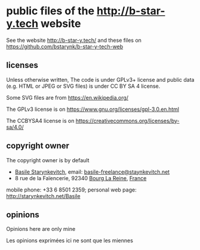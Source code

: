 # public files of the http://b-star-y.tech website

See the website http://b-star-y.tech/ and these files on https://github.com/bstarynk/b-star-y-tech-web

## licenses

Unless otherwise written, The code is under GPLv3+ license and public data
(e.g. HTML or JPEG or SVG files) is under CC BY SA 4 license.

Some SVG files are from https://en.wikipedia.org/

The GPLv3 license is on https://www.gnu.org/licenses/gpl-3.0.en.html 

The CCBYSA4 license is on https://creativecommons.org/licenses/by-sa/4.0/


## copyright owner

The copyright owner is by default

 *  [Basile Starynkevitch](http://starynkevitch.net/Basile/), email:   <basile-freelance@staynkevitch.net>
 *  8 rue de la Faïencerie,
   92340 [Bourg La Reine](https://en.wikipedia.org/wiki/Bourg-la-Reine),
   [France](http://en.wikipedia.org/wiki/France)
   
   mobile phone: +33 6 8501 2359; 
   personal web page: http://starynkevitch.net/Basile

## opinions

Opinions here are only mine

Les opinions exprimées ici ne sont que les miennes

